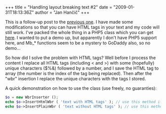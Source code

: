 +++
title = "Handling layout breaking text #2"
date = "2009-01-31T18:13:36Z"
author = "Jan Hančič"
+++

This is a follow-up post to the [previous one](/?p=45). I have made some modifications so that you can have HTML tags in your text and my code will still work. I've packed the whole thing in a PHP5 class which you can get [here](/post_images/wbrinserter.txt). I wanted to put a demo up, but apparently I don't have PHP5 support here, and Mb\_\* functions seem to be a mystery to GoDaddy also, so no demo...

So how did I solve the problem with HTML tags? Well before I process the content I replace all HTML tags (including < and >) with some (hopefully) unique characters ($%&) followed by a number, and I save the HTML tag to array (the number is the index of the tag being replaced). Then after the "wbr" insertion I replace the unique characters with the tags I stored.

A quick demonstration on how to use the class (use freely, no guaranties):

```php
$o = new WbrInserter ();
echo $o->InsertHtmlWbr ( 'text with HTML tags' ); // use this method if you have HTML tags in your content
echo $o->InsertPlainWbr ( 'text without HTML tags' ); // use this method if your content doesn’t include HTML tags
```
